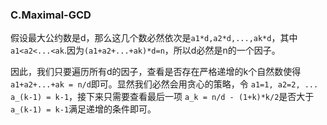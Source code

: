 ### C.Maximal-GCD

假设最大公约数是d，那么这几个数必然依次是```a1*d,a2*d,...,ak*d```，其中```a1<a2<...<ak```.因为```(a1+a2+...+ak)*d=n```，所以d必然是n的一个因子。

因此，我们只要遍历所有d的因子，查看是否存在严格递增的k个自然数使得```a1+a2+...+ak = n/d```即可。显然我们必然会用贪心的策略，令
```a1=1, a2=2, ... a_(k-1) = k-1```，接下来只需要查看最后一项 ```a_k = n/d - (1+k)*k/2```是否大于```a_(k-1) = k-1```满足递增的条件即可。
